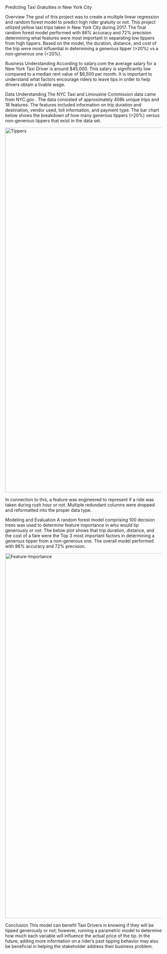 Predicting Taxi Gratuities in New York City

Overview 
The goal of this project was to create a multiple linear regression and random forest model to predict high rider gratuity or not. This project utilized yellow taxi trips taken in New York City during 2017. The final random forest model performed with 86% accuracy and 72% precision determining what features were most important in separating low tippers from high tippers. Based on the model, the duration, distance, and cost of the trip were most influential in determining a generous tipper (>20%) vs a non-generous one (<20%). 


Business Understanding 
According to salary.com the average salary for a New York Taxi Driver is around $45,000. This salary is significantly low compared to a median rent value of $6,500 per month. It is important to understand what factors encourage riders to leave tips in order to help drivers obtain a livable wage. 

Data Understanding
The NYC Taxi and Limousine Commission data came from 
NYC.gov
. The data consisted of approximately 408k unique trips and 18 features. The features included information on trip duration and destination, vendor used, toll information, and payment type. The bar chart below shows the breakdown of how many generous tippers (>20%) versus non-generous tippers that exist in the data set. 


<img width="1174" alt="Tippers" src="https://github.com/user-attachments/assets/a7941868-7348-4fef-9de8-60f6a6be63b1">

In connection to this, a feature was engineered to represent if a ride was taken during rush hour or not. Multiple redundant columns were dropped and reformatted into the proper data type.  

Modeling and Evaluation 
A random forest model comprising 100 decision trees was used to determine feature importance in who would tip generously or not. The below plot shows that trip duration, distance, and the cost of a fare were the Top 3 most important factors in determining a generous tipper from a non-generous one. The overall model performed with 86% accuracy and 72% precision. 

<img width="1174" alt="Feature-Importance" src="https://github.com/user-attachments/assets/15f08c7b-62cc-4235-8358-635634980407">

Conclusion
This model can benefit Taxi Drivers in knowing if they will be tipped generously or not; however, running a parametric model to determine how much each variable will influence the actual price of the tip. In the future, adding more information on a rider’s past tipping behavior may also be beneficial in helping the stakeholder address their business problem. 

